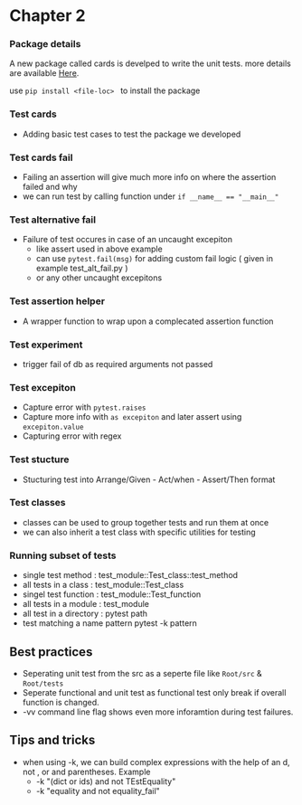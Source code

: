 # Chapter 2

### Package details

A new package called cards is develped to write the unit tests. more details are available [Here](cards_proj/README.md).

use `pip install <file-loc> ` to install the package

### Test cards

* Adding basic test cases to test the package we developed

### Test cards fail

* Failing an assertion will give much more info on where the assertion failed and why
* we can run test by calling function under `if __name__ == "__main__"`

### Test alternative fail

* Failure of test occures in case of an uncaught excepiton
  * like assert used in above example
  * can use `pytest.fail(msg)` for adding custom fail logic ( given in example test_alt_fail.py )
  * or any other uncaught excepitons

### Test assertion helper

* A wrapper function to wrap upon a complecated assertion function

### Test experiment

* trigger fail of db as required arguments not passed

### Test excepiton

* Capture error with `pytest.raises`
* Capture more info with `as excepiton` and later assert using `excepiton.value`
* Capturing error with regex

### Test stucture

* Stucturing test into Arrange/Given - Act/when - Assert/Then format

### Test classes

* classes can be used to group together tests and run them at once
* we can also inherit a test class with specific utilities for testing

### Running subset of tests

* single test method : test_module::Test_class::test_method
* all tests in a class : test_module::Test_class
* singel test function : test_module::Test_function
* all tests in a module : test_module
* all test in a directory : pytest path
* test matching a name pattern pytest -k pattern

## Best practices

* Seperating unit test from the src as a seperte file like `Root/src` & `Root/tests`
* Seperate functional and unit test as functional test only break if overall function is changed.
* -vv command line flag shows even more inforamtion during test failures.

## Tips and tricks

* when using -k, we can build complex expressions with the help of an d, not , or and parentheses. Example
  * -k "(dict or ids) and not TEstEquality"
  * -k "equality and not equality_fail"
